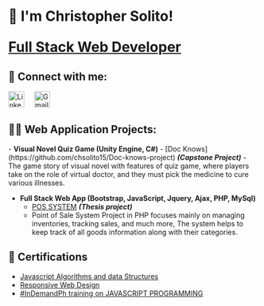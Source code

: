 <h1>👋 I'm Christopher Solito! <br </h1>     
                          
  <a href="https://www.linkedin.com/in/christopher-solito-a12826214/">Full Stack Web Developer</a>

  <h2> 🤳 Connect with me:</h2>
  <a href="https://www.linkedin.com/in/christopher-solito-a12826214/"><img width="32px" alt="LinkedIn" title="LinkedIn" src="https://cdn-icons-png.flaticon.com/512/174/174857.png"/></a>
         &#8287;&#8287;&#8287;
        <a href="mailto: ch15solito@gmail.com"><img width="32px" alt="Gmail" title="Gmail" src="https://upload.wikimedia.org/wikipedia/commons/thumb/7/7e/Gmail_icon_%282020%29.svg/2560px-Gmail_icon_%282020%29.svg.png"/></a>
        &#8287;&#8287;&#8287;

  
<h2>👨‍💻 Web Application Projects:</h2>
- <b>Visual Novel Quiz Game (Unity Engine, C#)</b>
  - [Doc Knows](https://github.com/chsolito15/Doc-knows-project) <i><b>(Capstone Project)</b></i>
  - The game story of visual novel with features of quiz game, where players take on the role of virtual doctor, and they must pick the medicine to cure various illnesses.
  
- <b>Full Stack Web App (Bootstrap, JavaScript, Jquery, Ajax, PHP, MySql)</b>
  - [POS SYSTEM](https://github.com/chsolito15/POSYSTEM) <i><b>(Thesis project)</b></i>
  - Point of Sale System Project in PHP focuses mainly on managing inventories, tracking sales, and much more, The system helps to keep track of all goods information along with their categories.

<h2>📄 Certifications</h2>

- [Javascript Algorithms and data Structures](https://www.freecodecamp.org/certification/fcc1c1f4f2d-878c-43da-bf5d-5f9bdc47c59a/javascript-algorithms-and-data-structures)
- [Responsive Web Design](https://www.freecodecamp.org/certification/fcc1c1f4f2d-878c-43da-bf5d-5f9bdc47c59a/responsive-web-design)
- [#InDemandPh training on JAVASCRIPT PROGRAMMING](https://drive.google.com/file/d/1-F1y1-DLPsDLKkyQ0YtUcVveI36uYXn7/view?usp=sharing)



<!--
**chsolito15/chsolito15** is a ✨ _special_ ✨ repository because its `README.md` (this file) appears on your GitHub profile.

Here are some ideas to get you started:

- 🔭 I’m currently working on ...
- 🌱 I’m currently learning ...
- 👯 I’m looking to collaborate on ...
- 🤔 I’m looking for help with ...
- 💬 Ask me about ...
- 📫 How to reach me: ...
- 😄 Pronouns: ...
- ⚡ Fun fact: ...
-->
